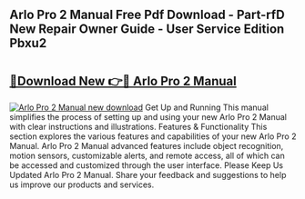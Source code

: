 ## Arlo Pro 2 Manual Free Pdf Download - Part-rfD New Repair Owner Guide - User Service Edition Pbxu2

# <h2><a href="http://bc34725.oget.top/?id=Arlo+Pro+2+Manual">🔗Download New 👉🔴 Arlo Pro 2 Manual</a></h2>

[![Arlo Pro 2 Manual new download](https://i.imgur.com/5g1atiW.png)](http://bc34725.oget.top/?id=Arlo+Pro+2+Manual)
Get Up and Running This manual simplifies the process of setting up and using your new Arlo Pro 2 Manual with clear instructions and illustrations. Features & Functionality This section explores the various features and capabilities of your new Arlo Pro 2 Manual. Arlo Pro 2 Manual advanced features include object recognition, motion sensors, customizable alerts, and remote access, all of which can be accessed and customized through the user interface. Please Keep Us Updated Arlo Pro 2 Manual. Share your feedback and suggestions to help us improve our products and services.
